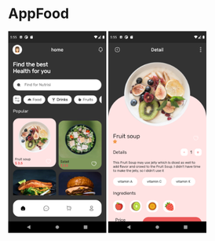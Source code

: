 # AppFood
  <p>
    <img src ="https://github.com/ThanhHau99/AppFood/blob/main/food_app_yt/preview/home_screen.png" width = "200" hight = "250">
    <img src ="https://github.com/ThanhHau99/AppFood/blob/main/food_app_yt/preview/detail_screen.png" width = "200" hight = "250">
    
  </p>
